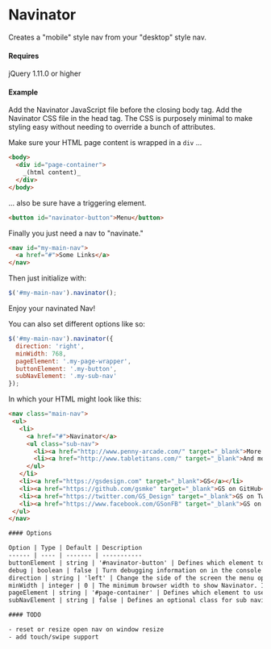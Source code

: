 Navinator
=========

Creates a "mobile" style nav from your "desktop" style nav.

#### Requires

jQuery 1.11.0 or higher

#### Example

Add the Navinator JavaScript file before the closing body tag. Add the Navinator CSS file in the head tag. The CSS is purposely minimal to make styling easy without needing to override a bunch of attributes.

Make sure your HTML page content is wrapped in a `div` ...

```html
<body>
  <div id="page-container">
    _(html content)_
  </div>
</body>
```

... also be sure have a triggering element.

```html
<button id="navinator-button">Menu</button>
```

Finally you just need a nav to "navinate."

```html
<nav id="my-main-nav">
  <a href="#">Some Links</a>
</nav>
```

Then just initialize with:

```javascript
$('#my-main-nav').navinator();
 ```

Enjoy your navinated Nav!

You can also set different options like so:

```javascript
$('#my-main-nav').navinator({
  direction: 'right',
  minWidth: 768,
  pageElement: '.my-page-wrapper',
  buttonElement: '.my-button',
  subNavElement: '.my-sub-nav'
});
 ```

 In which your HTML might look like this:

 ```html
 <nav class="main-nav">
  <ul>
    <li>
      <a href="#">Navinator</a>
      <ul class="sub-nav">
        <li><a href="http://www.penny-arcade.com/" target="_blank">More links</a></li>
        <li><a href="http://www.tabletitans.com/" target="_blank">And more links</a></li>
      </ul>
    </li>
    <li><a href="https://gsdesign.com" target="_blank">GS</a></li>
    <li><a href="https://github.com/gsmke" target="_blank">GS on GitHub</a></li>
    <li><a href="https://twitter.com/GS_Design" target="_blank">GS on Twitter</a></li>
    <li><a href="https://www.facebook.com/GSonFB" target="_blank">GS on Facebook</a></li>
  </ul>
 </nav>

#### Options

Option | Type | Default | Description
------ | ---- | ------- | -----------
buttonElement | string | '#navinator-button' | Defines which element to use as the toggle menu button
debug | boolean | false | Turn debugging information on in the console
direction | string | 'left' | Change the side of the screen the menu opens on. 'right' or 'left'
minWidth | integer | 0 | The minimum browser width to show Navinator. If it's larger, it switches back to your initially defined Nav. By default, there is no minimum width and Navinator is always shown.
pageElement | string | '#page-container' | Defines which element to use as the page wrapper
subNavElement | string | false | Defines an optional class for sub navigation

#### TODO

- reset or resize open nav on window resize
- add touch/swipe support
